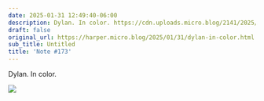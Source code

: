 ```yaml
---
date: 2025-01-31 12:49:40-06:00
description: Dylan. In color. https://cdn.uploads.micro.blog/2141/2025/6210e3a672fc4bbe831aa74271750c99.jpg
draft: false
original_url: https://harper.micro.blog/2025/01/31/dylan-in-color.html
sub_title: Untitled
title: 'Note #173'
---
```


Dylan. In color.

![](https://cdn.uploads.micro.blog/2141/2025/6210e3a672fc4bbe831aa74271750c99.jpg)